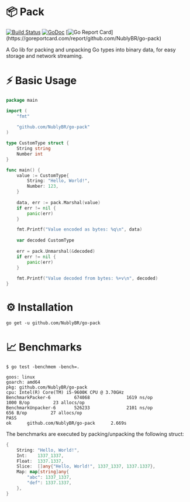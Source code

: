 # 📦 Pack

[![Build Status](https://github.com/NublyBR/go-pack/actions/workflows/go.yml/badge.svg?branch=main)](https://github.com/NublyBR/go-pack/actions/workflows/go.yml/badge.svg?query=branch%3Amain)
[![GoDoc](https://godoc.org/github.com/NublyBR/go-pack?status.png)](http://godoc.org/github.com/NublyBR/go-pack)
[![Go Report Card](https://goreportcard.com/badge/github.com/NublyBR/go-pack?)](https://goreportcard.com/report/github.com/NublyBR/go-pack)

A Go lib for packing and unpacking Go types into binary data, for easy storage and network streaming.

# ⚡️ Basic Usage

```go
package main

import (
    "fmt"
    
    "github.com/NublyBR/go-pack"
)

type CustomType struct {
    String string
    Number int
}

func main() {
    value := CustomType{
        String: "Hello, World!",
        Number: 123,
    }
    
    data, err := pack.Marshal(value)
    if err != nil {
        panic(err)
    }

    fmt.Printf("Value encoded as bytes: %q\n", data)
    
    var decoded CustomType
    
    err = pack.Unmarshal(&decoded)
    if err != nil {
        panic(err)
    }
    
    fmt.Printf("Value decoded from bytes: %+v\n", decoded)
}

```

# ⚙️ Installation

```
go get -u github.com/NublyBR/go-pack
```

# 📈 Benchmarks

```
$ go test -benchmem -bench=.

goos: linux
goarch: amd64
pkg: github.com/NublyBR/go-pack
cpu: Intel(R) Core(TM) i5-9600K CPU @ 3.70GHz
BenchmarkPacker-6         674068              1619 ns/op            1000 B/op         23 allocs/op
BenchmarkUnpacker-6       526233              2101 ns/op             656 B/op         27 allocs/op
PASS
ok      github.com/NublyBR/go-pack      2.669s
```

The benchmarks are executed by packing/unpacking the following struct:

```go
{
    String: "Hello, World!",
    Int:    1337_1337,
    Float:  1337.1337,
    Slice:  []any{"Hello, World!", 1337_1337, 1337.1337},
    Map: map[string]any{
        "abc": 1337_1337,
        "def": 1337.1337,
    },
}
```
